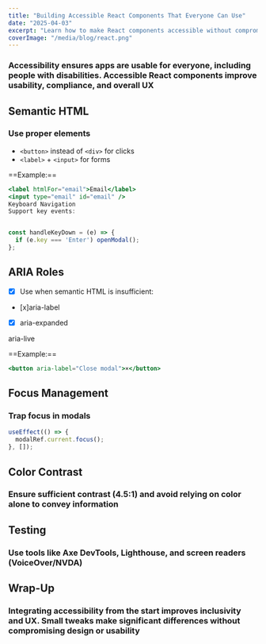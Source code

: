 ```yaml
---
title: "Building Accessible React Components That Everyone Can Use"
date: "2025-04-03"
excerpt: "Learn how to make React components accessible without compromising design or usability."
coverImage: "/media/blog/react.png"
---
```


### Accessibility ensures apps are usable for everyone, including people with disabilities. Accessible React components improve usability, compliance, and overall UX

## Semantic HTML

### Use proper elements

- `<button>` instead of `<div>` for clicks
- `<label>` + `<input>` for forms

==Example:==

```jsx
<label htmlFor="email">Email</label>
<input type="email" id="email" />
Keyboard Navigation
Support key events:


const handleKeyDown = (e) => {
  if (e.key === 'Enter') openModal();
};
```

## ARIA Roles

- [x] Use when semantic HTML is insufficient:

- [x]aria-label

- [x] aria-expanded

aria-live

==Example:==

```jsx
<button aria-label="Close modal">×</button>
```

## Focus Management

### Trap focus in modals

```jsx
useEffect(() => {
  modalRef.current.focus();
}, []);
```

## Color Contrast

### Ensure sufficient contrast (4.5:1) and avoid relying on color alone to convey information

## Testing

### Use tools like Axe DevTools, Lighthouse, and screen readers (VoiceOver/NVDA)

## Wrap-Up

### Integrating accessibility from the start improves inclusivity and UX. Small tweaks make significant differences without compromising design or usability
